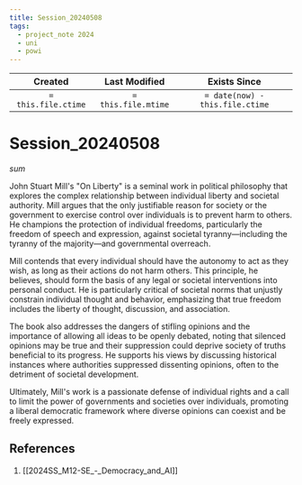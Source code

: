 ```yaml
---
title: Session_20240508
tags:
  - project_note 2024
  - uni
  - powi
---
```

|     Created      |  Last Modified   |       Exists Since        |
|:----------------:|:----------------:|:----------------:|
| `= this.file.ctime` | `= this.file.mtime` | `= date(now) - this.file.ctime`|

# Session_20240508

*sum*

John Stuart Mill's "On Liberty" is a seminal work in political philosophy that explores the complex relationship between individual liberty and societal authority. Mill argues that the only justifiable reason for society or the government to exercise control over individuals is to prevent harm to others. He champions the protection of individual freedoms, particularly the freedom of speech and expression, against societal tyranny—including the tyranny of the majority—and governmental overreach.

Mill contends that every individual should have the autonomy to act as they wish, as long as their actions do not harm others. This principle, he believes, should form the basis of any legal or societal interventions into personal conduct. He is particularly critical of societal norms that unjustly constrain individual thought and behavior, emphasizing that true freedom includes the liberty of thought, discussion, and association.

The book also addresses the dangers of stifling opinions and the importance of allowing all ideas to be openly debated, noting that silenced opinions may be true and their suppression could deprive society of truths beneficial to its progress. He supports his views by discussing historical instances where authorities suppressed dissenting opinions, often to the detriment of societal development.

Ultimately, Mill's work is a passionate defense of individual rights and a call to limit the power of governments and societies over individuals, promoting a liberal democratic framework where diverse opinions can coexist and be freely expressed.
## References
1. [[2024SS_M12-SE_-_Democracy_and_AI]]